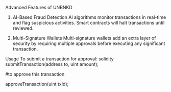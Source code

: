 Advanced Features of UNBNKD

1. AI-Based Fraud Detection
AI algorithms monitor transactions in real-time and flag suspicious activities. Smart contracts will halt transactions until reviewed.

2. Multi-Signature Wallets
Multi-signature wallets add an extra layer of security by requiring multiple approvals before executing any significant transaction.

Usage
To submit a transaction for approval:
solidity
submitTransaction(address to, uint amount);

#to approve this transaction

approveTransaction(uint txId);